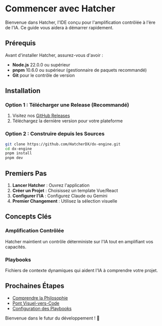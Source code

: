 # Commencer avec Hatcher

Bienvenue dans Hatcher, l'IDE conçu pour l'amplification contrôlée à l'ère de l'IA. Ce guide vous aidera à démarrer rapidement.

## Prérequis

Avant d'installer Hatcher, assurez-vous d'avoir :

- **Node.js** 22.0.0 ou supérieur
- **pnpm** 10.6.0 ou supérieur (gestionnaire de paquets recommandé)
- **Git** pour le contrôle de version

## Installation

### Option 1 : Télécharger une Release (Recommandé)

1. Visitez nos [GitHub Releases](https://github.com/HatcherDX/dx-engine/releases)
2. Téléchargez la dernière version pour votre plateforme

### Option 2 : Construire depuis les Sources

```bash
git clone https://github.com/HatcherDX/dx-engine.git
cd dx-engine
pnpm install
pnpm dev
```

## Premiers Pas

1. **Lancer Hatcher** : Ouvrez l'application
2. **Créer un Projet** : Choisissez un template Vue/React
3. **Configurer l'IA** : Configurez Claude ou Gemini
4. **Premier Changement** : Utilisez la sélection visuelle

## Concepts Clés

### Amplification Contrôlée

Hatcher maintient un contrôle déterministe sur l'IA tout en amplifiant vos capacités.

### Playbooks

Fichiers de contexte dynamiques qui aident l'IA à comprendre votre projet.

## Prochaines Étapes

- [Comprendre la Philosophie](/fr/philosophy)
- [Pont Visuel-vers-Code](/fr/visual-to-code)
- [Configuration des Playbooks](/fr/playbooks)

Bienvenue dans le futur du développement ! 🚀
